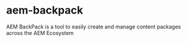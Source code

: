 # aem-backpack
AEM BackPack is a tool to easily create and manage content packages across the AEM Ecosystem
